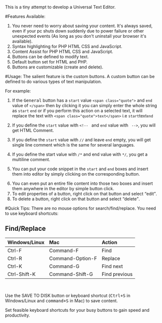 This is a tiny attempt to develop a Universal Text Editor.


#Features Available:

<ol>
<li>You never need to worry about saving your content. It's always saved, even if your pc shuts down suddenly due to power failure or other unexpected events (As long as you don't uninstall your browser it's available).</li>
<li>Syntax highlighting for  PHP HTML CSS and JavaScript.</li>

<li>Content Assist for PHP HTML CSS and JavaScript.</li>

<li>Buttons can be defined to modify text.</li>

<li>Default button set for HTML and PHP.</li>

<li>Buttons are customizable (create and delete).</li>
</ol>
<div id="usage"></div>
#Usage:
The salient feature is the custom buttons. A custom button can be defined to do various types of text manipulation.

For example:

<ol>
<li>
<p>If the <kbd class="button">General</kbd> button has a <code>start</code> value <code>&lt;span class="quote"&gt;</code> and <code>end</code> value of <code>&lt;/span&gt;</code>
then by clicking it you can simply enter the whole string as <code>start</code> <code>end</code> or if you perform this action on
a selected text, it will replace the text with <code>&lt;span class="quote"&gt;text&lt;/span&gt;</code> i.e <code>start</code>text<code>end</code></p>
</li>
<li>
<p>If you define the <code>start</code> value with <code>&lt;!-- </code> and <code>end</code> value with <code> --&gt;</code>, you will get HTML Comment.</p>
</li>
<li>
<p>If you define the <code>start</code> value with <code>//</code> and leave <code>end</code> empty, you will get single line comment which is the same for several languages.</p>
</li>
<li>
<p>If you define the start value with <code>/*</code> and end value with <code>*/</code>, you get a multiline comment.</p>
</li>
<li>
<p>You can put your code snippet in the <code>start</code> and <code>end</code> boxes and insert them into editor by simply clicking on the corresponding button.</p>
</li>
<li>You can even put an entire file content into those two boxes and insert them anywhere in the editor by simple button click.</li>
<li>To edit properties of a button, right click on that button and select <q>edit</q>.</li>
<li>To delete a button, right click on that button and select <q>delete</q>.</li>
</ol>

<div id="tips"></div>
#Quick Tips:
There are no mouse options for search/find/replace. You need to use keyboard shortcuts:

## Find/Replace

| Windows/Linux                  | Mac                            | Action                         |
|:-------------------------------|:-------------------------------|:-------------------------------|  
| Ctrl-F | Command-F | Find |
| Ctrl-R | Command-Option-F | Replace |
| Ctrl-K | Command-G | Find next |
| Ctrl-Shift-K | Command-Shift-G | Find previous |

<br>

Use the <span class="button">SAVE TO DISK</span> button or keyboard shortcut (<kbd>Ctrl+S</kbd> in Windows/Linux and <kbd>command+S</kbd> in Mac) to save content.

Set feasible keyboard shortcuts for your busy buttons to gain speed and productivity.


